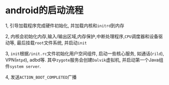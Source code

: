 # android的启动流程

1, 引导加载程序完成硬件初始化, 并加载内核和`initrd`到内存

2, 内核会初始化内存,输入/输出区域,内存保护,中断处理程序,`CPU`调度器和设备驱动等, 最后挂载`root`文件系统, 并启动`init`

3, `init`根据`/init.rc`文件初始化用户空间组件, 启动一些核心服务, 如通话(`rild`), VPN(`mtpd`), adbd等. 其中`zygote`服务会创建`Dalvik`虚拟机, 并启动第一个Java组件`system server`.

4, 发送`ACTION_BOOT_COMPLETED`广播